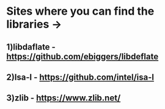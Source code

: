 # Sites where you can find the libraries -> 
## 1)libdaflate - https://github.com/ebiggers/libdeflate
## 2)Isa-l - https://github.com/intel/isa-l
## 3)zlib - https://www.zlib.net/
